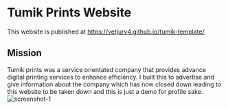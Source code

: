 # Tumik Prints Website

This website is published at https://vetjurv4.github.io/tumik-template/

## Mission

Tumik prints was a service orientated company that provides advance digital printing services to enhance efficiency. I built this to advertise and give information about the company which has now closed down leading to this website to be taken down and this is just a demo for profile sake.
![screenshot-1](https://user-images.githubusercontent.com/30547148/173832336-d9e3f136-305d-4dee-8bed-a5730dd3581d.png)

